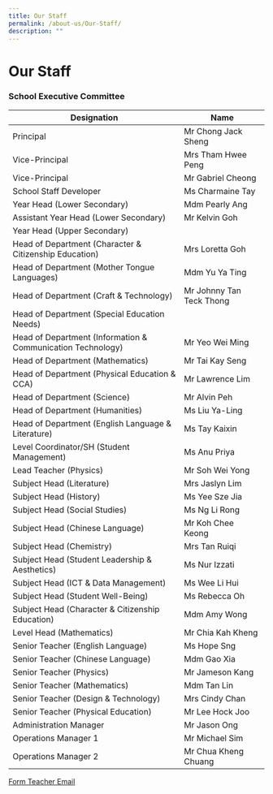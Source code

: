 ```yaml
---
title: Our Staff
permalink: /about-us/Our-Staff/
description: ""
---
```

Our Staff
=========
### **School Executive Committee**

| **Designation**                                              | **Name**               |
| ------------------------------------------------------------- | ------------------------ |
| Principal                                                     | Mr Chong Jack Sheng      |
| Vice-Principal                                                | Mrs Tham Hwee Peng       |
| Vice-Principal                                                |   Mr Gabriel Cheong       |
| School Staff Developer                                        | Ms Charmaine Tay         |
| Year Head (Lower Secondary)                                   | Mdm Pearly Ang           |
| Assistant Year Head (Lower Secondary)                         | Mr Kelvin Goh            |
| Year Head (Upper Secondary)                                   |         |
| Head of Department (Character & Citizenship Education)        | Mrs Loretta Goh          |
| Head of Department (Mother Tongue Languages)                  | Mdm Yu Ya Ting           |
| Head of Department (Craft & Technology)                       | Mr Johnny Tan Teck Thong |
| Head of Department (Special Education Needs)                  |          |
| Head of Department (Information & Communication Technology)   | Mr Yeo Wei Ming          |
| Head of Department (Mathematics)                              | Mr Tai Kay Seng          |
| Head of Department (Physical Education & CCA)                 | Mr Lawrence Lim          |
| Head of Department (Science)                                  | Mr Alvin Peh             |
| Head of Department (Humanities)                               | Ms Liu Ya-Ling           |
| Head of Department (English Language & Literature) | Ms Tay Kaixin            |
| Level Coordinator/SH (Student Management)       | Ms Anu Priya             |
| Lead Teacher (Physics)                                        | Mr Soh Wei Yong          |
| Subject Head (Literature)                                     | Mrs Jaslyn Lim           |
| Subject Head (History)                                        | Ms Yee Sze Jia           |
| Subject Head (Social Studies)                                 | Ms Ng Li Rong            |
| Subject Head (Chinese Language)                               | Mr Koh Chee Keong        |
| Subject Head (Chemistry)                                      | Mrs Tan Ruiqi            |
| Subject Head (Student Leadership & Aesthetics)                | Ms Nur Izzati            |
| Subject Head (ICT & Data Management)                          | Ms Wee Li Hui            |
| Subject Head (Student Well-Being)                             | Ms Rebecca Oh            |
| Subject Head (Character & Citizenship Education)              | Mdm Amy Wong       |
| Level Head (Mathematics)                                      | Mr Chia Kah Kheng        |
| Senior Teacher (English Language)                             | Ms Hope Sng              |
| Senior Teacher (Chinese Language)                             | Mdm Gao Xia              |
| Senior Teacher (Physics)                                      | Mr Jameson Kang          |
| Senior Teacher (Mathematics)                                  | Mdm Tan Lin              |
| Senior Teacher (Design & Technology)                          | Mrs Cindy Chan           |
| Senior Teacher (Physical Education)                           | Mr Lee Hock Joo          |
| Administration Manager                                        | Mr Jason Ong             |
| Operations Manager 1                                          | Mr Michael Sim           |
| Operations Manager 2                                          | Mr Chua Kheng Chuang     |

[Form Teacher Email](/files/FT%20Email/form%20teacher%20email%202023_updated.pdf)